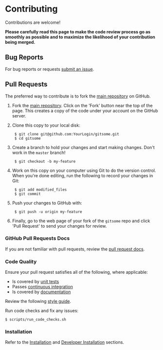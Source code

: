 Contributing
============

Contributions are welcome!

**Please carefully read this page to make the code review process go as smoothly as possible and to maximize the likelihood of your contribution being merged.**

## Bug Reports

For bug reports or requests [submit an issue](https://github.com/donnemartin/gitsome/issues).

## Pull Requests

The preferred way to contribute is to fork the
[main repository](https://github.com/donnemartin/gitsome) on GitHub.

1. Fork the [main repository](https://github.com/donnemartin/gitsome).  Click on the 'Fork' button near the top of the page.  This creates a copy of the code under your account on the GitHub server.

2. Clone this copy to your local disk:

        $ git clone git@github.com:YourLogin/gitsome.git
        $ cd gitsome

3. Create a branch to hold your changes and start making changes. Don't work in the `master` branch!

        $ git checkout -b my-feature

4. Work on this copy on your computer using Git to do the version control. When you're done editing, run the following to record your changes in Git:

        $ git add modified_files
        $ git commit

5. Push your changes to GitHub with:

        $ git push -u origin my-feature

6. Finally, go to the web page of your fork of the `gitsome` repo and click 'Pull Request' to send your changes for review.

### GitHub Pull Requests Docs

If you are not familiar with pull requests, review the [pull request docs](https://help.github.com/articles/using-pull-requests/).

### Code Quality

Ensure your pull request satisfies all of the following, where applicable:

* Is covered by [unit tests](https://github.com/donnemartin/gitsome#unit-tests-and-code-coverage)
* Passes [continuous integration](https://github.com/donnemartin/gitsome#continuous-integration)
* Is covered by [documentation](https://github.com/donnemartin/gitsome#documentation)

Review the following [style guide](https://google-styleguide.googlecode.com/svn/trunk/pyguide.html).

Run code checks and fix any issues:

    $ scripts/run_code_checks.sh

### Installation

Refer to the [Installation](https://github.com/donnemartin/gitsome#installation) and [Developer Installation](https://github.com/donnemartin/gitsome#developer-installation) sections.

